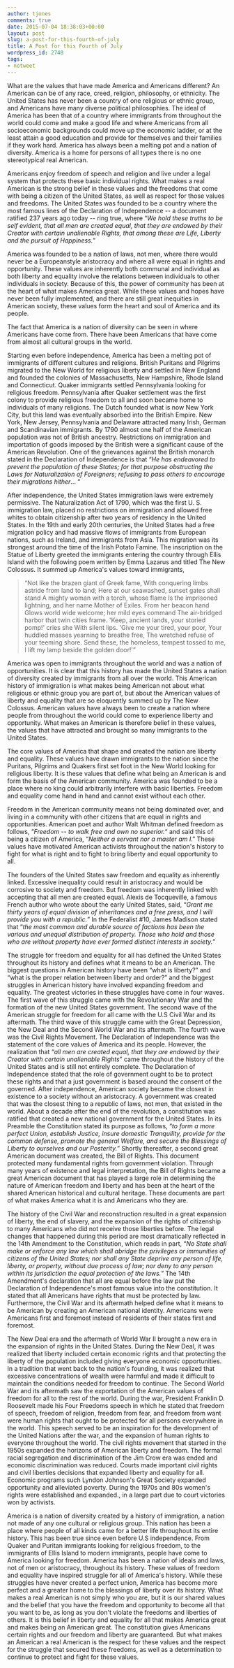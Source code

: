 ```yaml
---
author: tjones
comments: true
date: 2015-07-04 18:38:03+00:00
layout: post
slug: a-post-for-this-fourth-of-july
title: A Post for this Fourth of July
wordpress_id: 2748
tags:
- notweet
---
```


What are the values that have made America and Americans different? An American can be of any race, creed, religion, philosophy, or ethnicity. The United States has never been a country of one religious or ethnic group, and Americans have many diverse political philosophies. The ideal of America has been that of a country where immigrants from throughout the world could come and make a good life and where Americans from all socioeconomic backgrounds could move up the economic ladder, or at the least attain a good education and provide for themselves and their families if they work hard. America has always been a melting pot and a nation of diversity. America is a home for persons of all types­­ there is no one stereotypical real American.

Americans enjoy freedom of speech and religion and live under a legal system that protects these basic individual rights. What makes a real American is the strong belief in these values and the freedoms that come with being a citizen of the United States, as well as respect for those values and freedoms. The United States was founded to be a country where the most famous lines of the Declaration of Independence -- a document ratified 237 years ago today -- ring true, where “_We hold these truths to be self­ evident, that all men are created equal, that they are endowed by their Creator with certain unalienable Rights, that among these are Life, Liberty and the pursuit of Happiness._”

America was founded to be a nation of laws, not men, where there would never be a European­style aristocracy and where all were equal in rights and opportunity. These values are inherently both communal and individual as both liberty and equality involve the relations between individuals to other individuals in society. Because of this, the power of community has been at the heart of what makes America great. While these values and hopes have never been fully implemented, and there are still great inequities in American society, these values form the heart and soul of America and its people.

The fact that America is a nation of diversity can be seen in where Americans have come from. There have been Americans that have come from almost all cultural groups in the world.

Starting even before independence, America has been a melting pot of immigrants of different cultures and religions. British Puritans and Pilgrims migrated to the New World for religious liberty and settled in New England and founded the colonies of Massachusetts, New Hampshire, Rhode Island and Connecticut. Quaker immigrants settled Pennsylvania looking for religious freedom. Pennsylvania after Quaker settlement was the first colony to provide religious freedom to all and soon became home to individuals of many religions. The Dutch founded what is now New York City, but this land was eventually absorbed into the British Empire. New York, New Jersey, Pennsylvania and Delaware attracted many Irish, German and Scandinavian immigrants. By 1790 almost one half of the American population was not of British ancestry. Restrictions on immigration and importation of goods imposed by the British were a significant cause of the American Revolution. One of the grievances against the British monarch stated in the Declaration of Independence is that “_He has endeavored to prevent the population of these States; for that purpose obstructing the Laws for Naturalization of Foreigners; refusing to pass others to encourage their migrations hither_... “

After independence, the United States immigration laws were extremely permissive. The Naturalization Act of 1790, which was the first U. S. immigration law, placed no restrictions on immigration and allowed free whites to obtain citizenship after two years of residency in the United States. In the 19th and early 20th centuries, the United States had a free migration policy and had massive flows of immigrants from European nations, such as Ireland, and immigrants from Asia. This migration was its strongest around the time of the Irish Potato Famine. The inscription on the Statue of Liberty greeted the immigrants entering the country through Ellis Island with the following poem written by Emma Lazarus and titled The New Colossus. It summed up America's values toward immigrants,



<blockquote>“Not like the brazen giant of Greek fame, With conquering limbs astride from land to land; Here at our sea­washed, sunset gates shall stand A mighty woman with a torch, whose flame Is the imprisoned lightning, and her name Mother of Exiles. From her beacon­ hand Glows world­ wide welcome; her mild eyes command The air-­bridged harbor that twin cities frame. 'Keep, ancient lands, your storied pomp!' cries she With silent lips. 'Give me your tired, your poor, Your huddled masses yearning to breathe free, The wretched refuse of your teeming shore. Send these, the homeless, tempest ­tossed to me, I lift my lamp beside the golden door!'”</blockquote>



America was open to immigrants throughout the world and was a nation of opportunities. It is clear that this history has made the United States a nation of diversity created by immigrants from all over the world. This American history of immigration is what makes being American not about what religious or ethnic group you are part of, but about the American values of liberty and equality that are so eloquently summed up by The New Colossus. American values have always been to create a nation where people from throughout the world could come to experience liberty and opportunity. What makes an American is therefore belief in these values, the values that have attracted and brought so many immigrants to the United States.

The core values of America that shape and created the nation are liberty and equality. These values have drawn immigrants to the nation since the Puritans, Pilgrims and Quakers first set foot in the New World looking for religious liberty. It is these values that define what being an American is and form the basis of the American community. America was founded to be a place where no king could arbitrarily interfere with basic liberties. Freedom and equality come hand in hand and cannot exist without each other.

Freedom in the American community means not being dominated over, and living in a community with other citizens that are equal in rights and opportunities. American poet and author Walt Whitman defined freedom as follows, “_Freedom --­ to walk free and own no superior._“ and said this of being a citizen of America, “_Neither a servant nor a master am I_.” These values have motivated American activists throughout the nation's history to fight for what is right and to fight to bring liberty and equal opportunity to all.

The founders of the United States saw freedom and equality as inherently linked. Excessive inequality could result in aristocracy and would be corrosive to society and freedom. But freedom was inherently linked with accepting that all men are created equal. Alexis de Tocqueville, a famous French author who wrote about the early United States, said, “_Grant me thirty years of equal division of inheritances and a free press, and I will provide you with a republic._” In the Federalist #10, James Madison stated that “_the most common and durable source of factions has been the various and unequal distribution of property. Those who hold and those who are without property have ever formed distinct interests in society._”

The struggle for freedom and equality for all has defined the United States throughout its history and defines what it means to be an American. The biggest questions in American history have been “what is liberty?” and “what is the proper relation between liberty and order?” and the biggest struggles in American history have involved expanding freedom and equality. The greatest victories in these struggles have come in four waves. The first wave of this struggle came with the Revolutionary War and the formation of the new United States government. The second wave of the American struggle for freedom for all came with the U.S Civil War and its aftermath. The third wave of this struggle came with the Great Depression, the New Deal and the Second World War and its aftermath. The fourth wave was the Civil Rights Movement. The Declaration of Independence was the statement of the core values of America and its people. However, the realization that “_all men are created equal, that they are endowed by their Creator with certain unalienable Rights_” came throughout the history of the United States and is still not entirely complete. The Declaration of Independence stated that the role of government ought to be to protect these rights and that a just government is based around the consent of the governed. After independence, American society became the closest in existence to a society without an aristocracy. A government was created that was the closest thing to a republic of laws, not men, that existed in the world. About a decade after the end of the revolution, a constitution was ratified that created a new national government for the United States. In its Preamble the Constitution stated its purpose as follows, “_to form a more perfect Union, establish Justice, insure domestic Tranquility, provide for the common defense, promote the general Welfare, and secure the Blessings of Liberty to ourselves and our Posterity._” Shortly thereafter, a second great American document was created, the Bill of Rights. This document protected many fundamental rights from government violation. Through many years of existence and legal interpretation, the Bill of Rights became a great American document that has played a large role in determining the nature of American freedom and liberty and has been at the heart of the shared American historical and cultural heritage. These documents are part of what makes America what it is and Americans who they are.

The history of the Civil War and reconstruction resulted in a great expansion of liberty, the end of slavery, and the expansion of the rights of citizenship to many Americans who did not receive those liberties before. The legal changes that happened during this period are most dramatically reflected in the 14th Amendment to the Constitution, which reads in part, “_No State shall make or enforce any law which shall abridge the privileges or immunities of citizens of the United States; nor shall any State deprive any person of life, liberty, or property, without due process of law; nor deny to any person within its jurisdiction the equal protection of the laws._” The 14th Amendment's declaration that all are equal before the law put the Declaration of Independence's most famous value into the constitution. It stated that all Americans have rights that must be protected by law. Furthermore, the Civil War and its aftermath helped define what it means to be American by creating an American national identity. Americans were Americans first and foremost instead of residents of their states first and foremost.

The New Deal era and the aftermath of World War II brought a new era in the expansion of rights in the United States. During the New Deal, it was realized that liberty included certain economic rights and that protecting the liberty of the population included giving everyone economic opportunities. In a tradition that went back to the nation's founding, it was realized that excessive concentrations of wealth were harmful and made it difficult to maintain the conditions needed for freedom to continue. The Second World War and its aftermath saw the exportation of the American values of freedom for all to the rest of the world. During the war, President Franklin D. Roosevelt made his Four Freedoms speech in which he stated that freedom of speech, freedom of religion, freedom from fear, and freedom from want were human rights that ought to be protected for all persons everywhere in the world. This speech served to be an inspiration for the development of the United Nations after the war, and the expansion of human rights to everyone throughout the world. The civil rights movement that started in the 1950s expanded the horizons of American liberty and freedom. The formal racial segregation and discrimination of the Jim Crow era was ended and economic discrimination was reduced. Courts made important civil rights and civil liberties decisions that expanded liberty and equality for all. Economic programs such Lyndon Johnson's Great Society expanded opportunity and alleviated poverty. During the 1970s and 80s women's rights were established and expanded., in a large part due to court victories won by activists.

America is a nation of diversity created by a history of immigration, a nation not made of any one cultural or religious group. This nation has been a place where people of all kinds came for a better life throughout its entire history. This has been true since even before U.S independence. From Quaker and Puritan immigrants looking for religious freedom, to the immigrants of Ellis Island to modern immigrants, people have come to America looking for freedom. America has been a nation of ideals and laws, not of men or aristocracy, throughout its history. These values of freedom and equality have inspired struggle for all of America's history. While these struggles have never created a perfect union, America has become more perfect and a greater home to the blessings of liberty over its history. What makes a real American is not simply who you are, but it is our shared values and the belief that you have the freedom and opportunity to become all that you want to be, as long as you don't violate the freedoms and liberties of others. It is this belief in liberty and equality for all that makes America great and makes being an American great. The constitution gives Americans certain rights and our freedom and liberty are guaranteed. But what makes an American a real American is the respect for these values and the respect for the struggle that secured these freedoms, as well as a determination to continue to protect and fight for these values.
